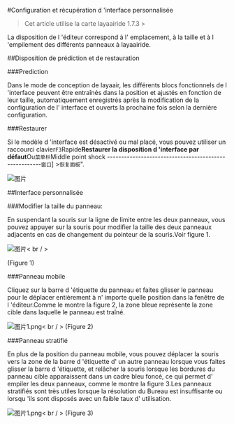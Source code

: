 #Configuration et récupération d 'interface personnalisée

> Cet article utilise la carte layaairide 1.7.3 >



La disposition de l 'éditeur correspond à l' emplacement, à la taille et à l 'empilement des différents panneaux à layaairide.



##Disposition de prédiction et de restauration

###Prediction

Dans le mode de conception de layaair, les différents blocs fonctionnels de l 'interface peuvent être entraînés dans la position et ajustés en fonction de leur taille, automatiquement enregistrés après la modification de la configuration de l' interface et ouverts la prochaine fois selon la dernière configuration.

###Restaurer

Si le modèle d 'interface est désactivé ou mal placé, vous pouvez utiliser un raccourci clavier`F3`Rapide**Restaurer la disposition d 'interface par défaut**Ou`菜单栏`Middle point shock ------------------------------------------------------`窗口`] >`恢复面板`".

![图片](img/0.png) 















##Interface personnalisée

###Modifier la taille du panneau:

En suspendant la souris sur la ligne de limite entre les deux panneaux, vous pouvez appuyer sur la souris pour modifier la taille des deux panneaux adjacents en cas de changement du pointeur de la souris.Voir figure 1.

​![图片](img/1.gif)< br / >

(Figure 1)




###Panneau mobile

Cliquez sur la barre d 'étiquette du panneau et faites glisser le panneau pour le déplacer entièrement à n' importe quelle position dans la fenêtre de l 'éditeur.Comme le montre la figure 2, la zone bleue représente la zone cible dans laquelle le panneau est traîné.

​![图片1.png](img/2.gif)< br / >
(Figure 2)



 



###Panneau stratifié

En plus de la position du panneau mobile, vous pouvez déplacer la souris vers la zone de la barre d 'étiquette d' un autre panneau lorsque vous faites glisser la barre d 'étiquette, et relâcher la souris lorsque les bordures du panneau cible apparaissent dans un cadre bleu foncé, ce qui permet d' empiler les deux panneaux, comme le montre la figure 3.Les panneaux stratifiés sont très utiles lorsque la résolution du Bureau est insuffisante ou lorsqu 'ils sont disposés avec un faible taux d' utilisation.

​![图片1.png](img/3.gif)< br / >
(Figure 3)


